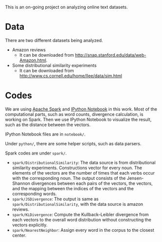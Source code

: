 This is an on-going project on analyzing online text datasets.

# Data
There are two different datasets being analyzed.

* Amazon reviews
	* It can be downloaded from http://snap.stanford.edu/data/web-Amazon.html.
* Some distributional similarity experiments
	* It can be downloaded from http://www.cs.cornell.edu/home/llee/data/sim.html

# Codes
We are using [Apache Spark](https://spark.apache.org/) and [IPython Notebook](http://ipython.org/notebook.html) in this work. Most of the computational parts, such as word counts, divergence calculation, is working on Spark. Then we use IPython Notebook to visualize the result, such as the distance between the vectors.

IPython Notebook files are in `notebook/`.

Under `python/`, there are some helper scripts, such as data parsers.

Spark codes are under `spark/`. 

* `spark/DistributionalSimilarity`: The data source is from distributional similarity experiments. Constructions vector for every noun. The elements of the vectors are the number of times that each verbs occur with the corresponding noun. The output consists of the Jensen-Shannon divergences between each pairs of the vectors, the vectors, and the mapping between the indices of the vectors and the corresponding words.
* `spark/JSDivergence`: The output is same as `spark/DistributionalSimilarity`, with the data source is amazon reviews.
* `spark/KLDivergence`: Compute the Kullback–Leibler divergence from each vectors to the overall word distribution without constructing the vectors explicitly.
* `spark/NearestNeighbor`: Assign every word in the corpus to the closest center.

